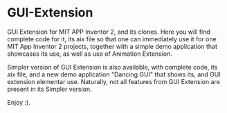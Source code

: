 # GUI-Extension
GUI Extension for MIT APP Inventor 2, and its clones. Here you will find complete code for it, its aix file so that one can immediately use it for one MIT App Inventor 2 projects, together with a simple demo application that showcases its use, as well as use of Animation Extension.

Simpler version of GUI Extension is also available, with complete code, its aix file, and a new demo application "Dancing GUI" that shows its, and GUI extension elementar use. Naturally, not all features from GUI Extension are present in its Simpler version.

Enjoy :).
